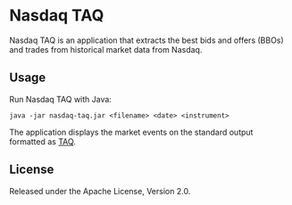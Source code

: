 Nasdaq TAQ
==========

Nasdaq TAQ is an application that extracts the best bids and offers (BBOs) and
trades from historical market data from Nasdaq.


Usage
-----

Run Nasdaq TAQ with Java:

    java -jar nasdaq-taq.jar <filename> <date> <instrument>

The application displays the market events on the standard output formatted as
[TAQ][].

  [TAQ]: https://github.com/paritytrading/parity/blob/master/parity-file/doc/TAQ.md


License
-------

Released under the Apache License, Version 2.0.
